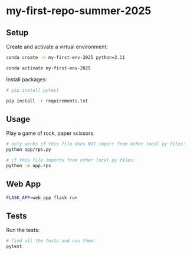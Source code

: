 # my-first-repo-summer-2025

## Setup

Create and activate a virtual environment:

```sh
conda create -n my-first-env-2025 python=3.11

conda activate my-first-env-2025
```

Install packages:

```sh
# pip install pytest

pip install -r requirements.txt
```

## Usage

Play a game of rock, paper scissors:

```sh
# only works if this file does NOT import from other local py files:
python app/rps.py

# if this file imports from other local py files:
python -m app.rps
```

## Web App

```sh
FLASK_APP=web_app flask run
```

## Tests

Run the tests:

```sh
# find all the tests and run them:
pytest
```
